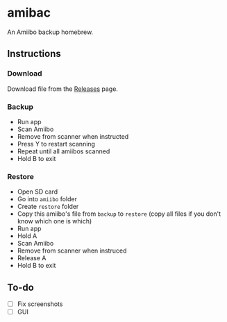 # amibac
An Amiibo backup homebrew.

## Instructions

### Download

Download file from the [Releases](https://github.com/moriczgergo/amibac/releases) page.

### Backup

 * Run app
 * Scan Amiibo
 * Remove from scanner when instructed
 * Press Y to restart scanning
 * Repeat until all amiibos scanned
 * Hold B to exit

### Restore

 * Open SD card
 * Go into `amiibo` folder
 * Create `restore` folder
 * Copy this amiibo's file from `backup` to `restore` (copy all files if you don't know which one is which)
 * Run app
 * Hold A
 * Scan Amiibo
 * Remove from scanner when instruced
 * Release A
 * Hold B to exit

## To-do

 * [ ] Fix screenshots
 * [ ] GUI

